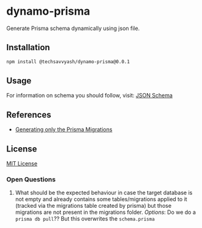 # dynamo-prisma

Generate Prisma schema dynamically using json file.

## Installation

```bash
npm install @techsavvyash/dynamo-prisma@0.0.1
```



## Usage
For information on schema you should follow, visit: [JSON Schema](./docs/schema.md)

## References

- [Generating only the Prisma Migrations](https://github.com/prisma/prisma/discussions/9691)

## License

[MIT License](./LICENSE)

### Open Questions

1. What should be the expected behaviour in case the target database is not empty and already contains some tables/migrations applied to it (tracked via the migrations table created by prisma) but those migrations are not present in the migrations folder.
_Options_: Do we do a `prisma db pull`?? But this overwrites the `schema.prisma`